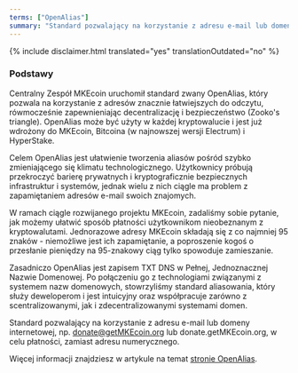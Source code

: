 ```yaml
---
terms: ["OpenAlias"]
summary: "Standard pozwalający na korzystanie z adresu e-mail lub domeny internetowej, np. donate@getMKEcoin.org lub donate.getMKEcoin.org,  w celu płatności, zamiast adresu numerycznego."
---
```


{% include disclaimer.html translated="yes" translationOutdated="no" %}
### Podstawy

Centralny Zespół MKEcoin uruchomił standard zwany OpenAlias, który pozwala na korzystanie z adresów znacznie łatwiejszych do odczytu, rówmocześnie zapewnieniając decentralizację i bezpieczeństwo (Zooko's triangle). OpenAlias może być użyty w każdej kryptowalucie i jest już wdrożony do MKEcoin, Bitcoina (w najnowszej wersji Electrum) i HyperStake.

Celem OpenAlias jest ułatwienie tworzenia aliasów pośród szybko zmieniającego się klimatu technologicznego. Użytkownicy próbują przekroczyć barierę prywatnych i kryptograficznie bezpiecznych infrastruktur i systemów, jednak wielu z nich ciągle ma problem z zapamiętaniem adresów e-mail swoich znajomych.

W ramach ciągle rozwijanego projektu MKEcoin, zadaliśmy sobie pytanie, jak możemy ułatwić sposób płatności użytkownikom nieobeznanym z kryptowalutami. Jednorazowe adresy MKEcoin składają się z co najmniej 95 znaków - niemożliwe jest ich zapamiętanie, a poproszenie kogoś o przesłanie pieniędzy na 95-znakowy ciąg tylko spowoduje zamieszanie.

Zasadniczo OpenAlias jest zapisem TXT DNS w Pełnej, Jednoznacznej Nazwie Domenowej. Po połączeniu go z technologiami związanymi z systemem nazw domenowych, stowrzyliśmy standard aliasowania, który służy deweloperom i jest intuicyjny oraz współpracuje zarówno z scentralizowanymi, jak i zdecentralizowanymi systemami domen.

Standard pozwalający na korzystanie z adresu e-mail lub domeny internetowej, np. donate@getMKEcoin.org lub donate.getMKEcoin.org,  w celu płatności, zamiast adresu numerycznego.

Więcej informacji znajdziesz w artykule na temat [stronie OpenAlias](https://openalias.org).
